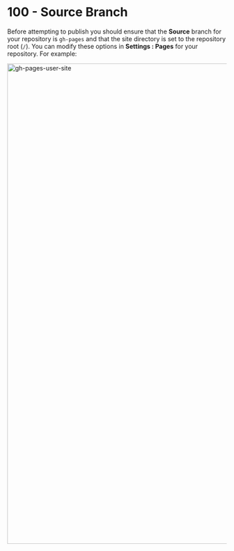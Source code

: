 # 100 - Source Branch

Before attempting to publish you should ensure that the **Source** branch for your repository is ```gh-pages``` and that the site directory is set to the repository root (```/```). You can modify these options in **Settings : Pages** for your repository. For example:

<img width="1102" alt="gh-pages-user-site" src="https://user-images.githubusercontent.com/1499433/200280115-b34c87ad-055a-4802-b8f6-9df3384c724a.png">
